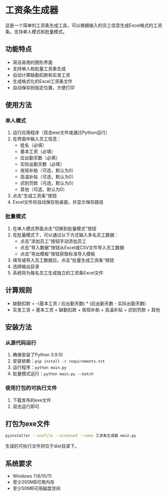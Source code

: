# 工资条生成器

这是一个简单的工资条生成工具，可以根据输入的员工信息生成Excel格式的工资条。支持单人模式和批量模式。

## 功能特点

- 简洁易用的图形界面
- 支持单人和批量工资条生成
- 自动计算缺勤扣款和实发工资
- 生成格式化的Excel工资条文件
- 自动保存到指定位置，方便打印

## 使用方法

### 单人模式

1. 运行应用程序（双击exe文件或通过Python运行）
2. 在界面中输入员工信息：
   - 姓名（必填）
   - 基本工资（必填）
   - 应出勤天数（必填）
   - 实际出勤天数（必填）
   - 夜班补助（可选，默认为0）
   - 高温补贴（可选，默认为0）
   - 迟到罚款（可选，默认为0）
   - 其他（可选，默认为0）
3. 点击"生成工资条"按钮
4. Excel文件将自动保存到桌面，并显示保存路径

### 批量模式

1. 在单人模式界面点击"切换到批量模式"按钮
2. 在批量模式下，可以通过以下方式输入多名员工数据：
   - 点击"添加员工"按钮手动添加员工
   - 点击"导入数据"按钮从Excel或CSV文件导入员工数据
   - 点击"导出模板"按钮获取标准导入模板
3. 填写或导入员工数据后，点击"批量生成工资条"按钮
4. 选择输出目录
5. 系统将为每名员工生成独立的工资条Excel文件

## 计算规则

- 缺勤扣款 = -(基本工资 / 应出勤天数) * (应出勤天数 - 实际出勤天数)
- 实发工资 = 基本工资 + 缺勤扣款 + 夜班补助 + 高温补贴 + 迟到罚款 + 其他

## 安装方法

### 从源代码运行

1. 确保安装了Python 3.9.10
2. 安装依赖：`pip install -r requirements.txt`
3. 运行程序：`python main.py`
4. 批量模式运行：`python main.py --batch`

### 使用打包的可执行文件

1. 下载发布的exe文件
2. 双击运行即可

## 打包为exe文件

```bash
pyinstaller --onefile --windowed --name 工资条生成器 main.py
```

生成的可执行文件将位于dist目录下。

## 系统要求

- Windows 7/8/10/11
- 至少200MB可用内存
- 至少50MB可用磁盘空间